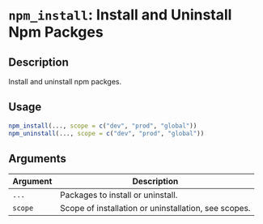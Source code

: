 # `npm_install`: Install and Uninstall Npm Packges

## Description


 Install and uninstall npm packges.


## Usage

```r
npm_install(..., scope = c("dev", "prod", "global"))
npm_uninstall(..., scope = c("dev", "prod", "global"))
```


## Arguments

Argument      |Description
------------- |----------------
```...```     |     Packages to install or uninstall.
```scope```     |     Scope of installation or uninstallation, see scopes.

